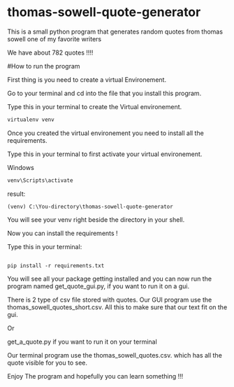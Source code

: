 # thomas-sowell-quote-generator
This is a small python program that generates random quotes from thomas sowell one of my favorite writers

We have about 782 quotes !!!!


#How to run the program

First thing is you need to create a virtual Environement.

Go to your terminal and cd into the file that you install this program.

Type this in your terminal to create the Virtual environement.
```bash
virtualenv venv

```

Once you created the virtual environement you need to install all the requirements.

Type this in your terminal to first activate your virtual environement.

Windows
```bash
venv\Scripts\activate

```

result:

```result
(venv) C:\You-directory\thomas-sowell-quote-generator

```

You will see your venv right beside the directory in your shell.


Now you can install the requirements !

Type this in your terminal:

```pip

pip install -r requirements.txt

```

You will see all your package getting installed and you can now run the program
named get_quote_gui.py, if you want to run it on a gui.

There is 2 type of csv file stored with quotes.
Our GUI program use the thomas_sowell_quotes_short.csv.
All this to make sure that our text fit on the gui.

Or 

get_a_quote.py if you want to run it on your terminal

Our terminal program use the thomas_sowell_quotes.csv.
which has all the quote visible for you to see.

Enjoy The program and hopefully you can learn something !!!





